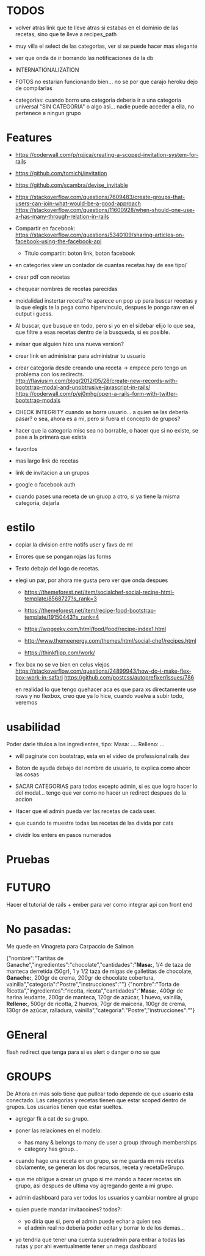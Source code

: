 # TODOS


* volver atras link que te lleve atras si estabas en el dominio de las recetas, sino que te lleve a recipes_path
* muy villa el select de las categorias, ver si se puede hacer mas elegante
* ver que onda de ir borrando las  notificaciones de la db

* INTERNATIONALIZATION

* FOTOS no estarian funcionando bien... no se por que carajo heroku dejo de compilarlas

* categorias: cuando borro una categoria deberia ir a una categoria universal "SIN CATEGORIA" o algo asi... nadie puede acceder a ella, no pertenece a ningun grupo

# Features

* https://coderwall.com/p/rqjjca/creating-a-scoped-invitation-system-for-rails
* https://github.com/tomichj/invitation
* https://github.com/scambra/devise_invitable
* https://stackoverflow.com/questions/7609483/create-groups-that-users-can-join-what-would-be-a-good-approach
https://stackoverflow.com/questions/11600928/when-should-one-use-a-has-many-through-relation-in-rails

* Compartir en facebook: https://stackoverflow.com/questions/5340109/sharing-articles-on-facebook-using-the-facebook-api
    * Titulo compartir: boton link, boton facebook

* en categories view un contador de cuantas recetas hay de ese tipo/

* crear pdf con recetas


* chequear nombres de recetas parecidas

* moidalidad instertar receta? te aparece un pop up para buscar recetas y la que elegis te la pega como hipervinculo, despues le pongo raw en el output i guess.

* Al buscar, que busque en todo, pero si yo en el sidebar elijo lo que sea, que filtre a esas recetas dentro de la busqueda, si es posible.

* avisar que alguien hizo una nueva version?


* crear link en administrar para administrar tu usuario

* crear categoria desde creando una receta -> empece pero tengo un problema con los redirects.
        http://flaviusim.com/blog/2012/05/28/create-new-records-with-bootstrap-modal-and-unobtrusive-javascript-in-rails/
        https://coderwall.com/p/ej0mhg/open-a-rails-form-with-twitter-bootstrap-modals

* CHECK INTEGRITY cuando se borra usuario... a quien se las deberia pasar? o sea, ahora es a mi, pero si fuera el concepto de grupos?

* hacer que la categoria misc sea no borrable, o hacer que si no existe, se pase a la primera que exista


* favoritos


* mas largo link de recetas

* link de invitacion a un grupos

* google o facebook auth


* cuando pases una receta de un gruop a otro, si ya tiene la misma categoria, dejarla


# estilo

* copiar la division entre notifs user y favs de ml
* Errores que se pongan rojas las forms
* Texto debajo del logo de recetas.
* elegi un par, por ahora me gusta pero ver que onda despues

    * https://themeforest.net/item/socialchef-social-recipe-html-template/8568727?s_rank=3
    * https://themeforest.net/item/recipe-food-bootstrap-template/19150443?s_rank=4
    * https://wpgeeky.com/html/food/food/recipe-index1.html
    * http://www.themeenergy.com/themes/html/social-chef/recipes.html

    * https://thinkflipp.com/work/


* flex box no se ve bien en celus viejos https://stackoverflow.com/questions/24899943/how-do-i-make-flex-box-work-in-safari
https://github.com/postcss/autoprefixer/issues/786

    en realidad lo que tengo quehacer aca es que para xs directamente use rows y no flexbox, creo que ya lo hice, cuando vuelva a subir todo, veremos


# usabilidad
Poder darle titulos a los ingredientes, tipo: Masa: .... Relleno: ...
* will paginate con bootstrap, esta en el video de professional rails dev
* Boton de ayuda debajo del nombre de usuario, te explica como ahcer las cosas

* SACAR CATEGORIAS para todos excepto admin, si es que logro hacer lo del modal... tengo que ver como no hacer un redirect despues de la accion

* Hacer que el admin pueda ver las recetas de cada user.

* que cuando te muestre todas las recetas de las divida por cats

* dividir los enters en pasos numerados

# Pruebas

# FUTURO
Hacer el tutorial de rails + ember para ver como integrar api con front end

# No pasadas:
Me quede en Vinagreta para Carpaccio de Salmon

{"nombre":"Tartitas de Ganache","ingredientes":"chocolate","cantidades":"<b>Masa:</b>, 1/4 de taza de manteca derretida (50gr), 1 y 1/2 taza de migas de galletitas de chocolate, <b>Ganache:</b>, 200gr de crema, 200gr de chocolate cobertura, vainilla","categoria":"Postre","instrucciones":""}
{"nombre":"Torta de Ricotta","ingredientes":"ricotta, ricota","cantidades":"<b>Masa:</b>, 400gr de harina leudante, 200gr de manteca, 120gr de azúcar, 1 huevo, vainilla, <b>Relleno:</b>, 500gr de ricotta, 2 huevos, 70gr de maicena, 100gr de crema, 130gr de azúcar, ralladura, vainilla","categoria":"Postre","instrucciones":""}

# GEneral
flash redirect que tenga para si es alert o danger o no se que

# GROUPS

De Ahora en mas solo tiene que pullear todo depende de que usuario esta conectado. Las categorias y recetas tienen que estar scoped dentro de grupos. Los usuarios tienen que estar sueltos.


* agregar fk a cat de su grupo.
* poner las relaciones en el modelo:
    * has many & belongs to many de user a group :through memberships
    * category has group...

* cuando hago una receta en un grupo, se me guarda en mis recetas obviamente, se generan los dos recursos, receta y recetaDeGrupo.
* que me obligue a crear un grupo si me mando a hacer recetas sin grupo, asi despues de ultima voy agregando gente a mi grupo.
* admin dashboard para ver todos los usuarios y cambiar nombre al grupo
* quien puede mandar invitacoines? todos?:
    * yo diria que si, pero el admin puede echar a quien sea
    * el admin real no deberia poder editar y borrar lo de los demas...

* yo tendria que tener una cuenta superadmin para entrar a todas las rutas y por ahi eventualmente tener un mega dashboard
